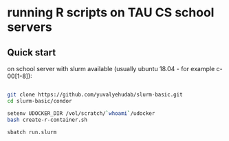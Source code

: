 # running R scripts on TAU CS school servers

## Quick start

on school server with slurm available (usually ubuntu 18.04 - for example c-00[1-8]):

```sh

git clone https://github.com/yuvalyehudab/slurm-basic.git
cd slurm-basic/condor

setenv UDOCKER_DIR /vol/scratch/`whoami`/udocker
bash create-r-container.sh

sbatch run.slurm

```
